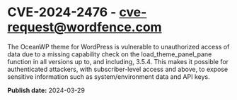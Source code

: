 # CVE-2024-2476 - cve-request@wordfence.com

The OceanWP theme for WordPress is vulnerable to unauthorized access of data due to a missing capability check on the load_theme_panel_pane function in all versions up to, and including, 3.5.4. This makes it possible for authenticated attackers, with subscriber-level access and above, to expose sensitive information such as system/environment data and API keys.

**Publish date:** 2024-03-29
